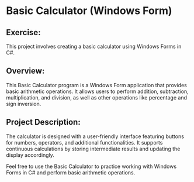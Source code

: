 # Basic Calculator (Windows Form)

## Exercise:
This project involves creating a basic calculator using Windows Forms in C#.

## Overview:
This Basic Calculator program is a Windows Form application that provides basic arithmetic operations. It allows users to perform addition, subtraction, multiplication, and division, as well as other operations like percentage and sign inversion.

## Project Description:
The calculator is designed with a user-friendly interface featuring buttons for numbers, operators, and additional functionalities. It supports continuous calculations by storing intermediate results and updating the display accordingly.

Feel free to use the Basic Calculator to practice working with Windows Forms in C# and perform basic arithmetic operations.
